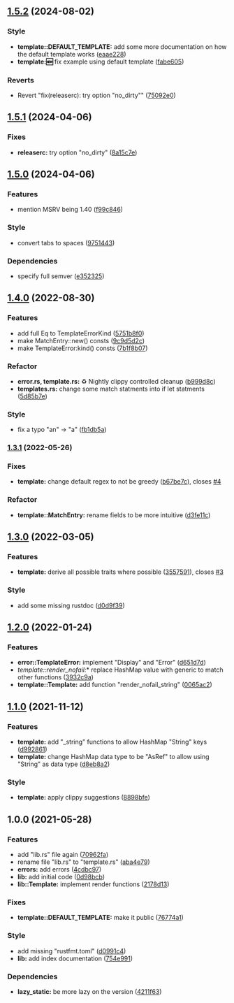 ## [1.5.2](https://github.com/hasezoey/new_string_template/compare/v1.5.1...v1.5.2) (2024-08-02)


### Style

* **template::DEFAULT_TEMPLATE:** add some more documentation on how the default template works ([eaae228](https://github.com/hasezoey/new_string_template/commit/eaae2288458e372d30fd786c341a6265f5b863ad))
* **template::new:** fix example using default template ([fabe605](https://github.com/hasezoey/new_string_template/commit/fabe60522b18560755c48481702efeaf38232607))


### Reverts

* Revert "fix(releaserc): try option "no_dirty"" ([75092e0](https://github.com/hasezoey/new_string_template/commit/75092e0009e26f282abc4ef79774907b1994d2bd))

## [1.5.1](https://github.com/hasezoey/new_string_template/compare/v1.5.0...v1.5.1) (2024-04-06)


### Fixes

* **releaserc:** try option "no_dirty" ([8a15c7e](https://github.com/hasezoey/new_string_template/commit/8a15c7eb7d76b71d9972888227198f8ff2ba5281))

## [1.5.0](https://github.com/hasezoey/new_string_template/compare/v1.4.0...v1.5.0) (2024-04-06)


### Features

* mention MSRV being 1.40 ([f99c846](https://github.com/hasezoey/new_string_template/commit/f99c846d593fb2b367480ed5db71c7d1dde33bd5))


### Style

* convert tabs to spaces ([9751443](https://github.com/hasezoey/new_string_template/commit/975144371ac91461330446f091e776f68270ef5b))


### Dependencies

* specify full semver ([e352325](https://github.com/hasezoey/new_string_template/commit/e35232557c0611836a218cd03848a1b613e68b8c))

## [1.4.0](https://github.com/hasezoey/new_string_template/compare/v1.3.1...v1.4.0) (2022-08-30)


### Features

* add full Eq to TemplateErrorKind ([5751b8f0](https://github.com/hasezoey/new_string_template/commit/5751b8f0b884a8d87a095867680057c9450d619a))
* make MatchEntry::new() consts ([9c9d5d2c](https://github.com/hasezoey/new_string_template/commit/9c9d5d2c61880b4ff74e8d41a4254a8516d3aa82))
* make TemplateError:kind() consts ([7b1f8b07](https://github.com/hasezoey/new_string_template/commit/7b1f8b07f2232a2dfcc0d3995e61a6215a633bad))


### Refactor

* **error.rs, template.rs:** :recycle: Nightly clippy controlled cleanup ([b999d8c](https://github.com/hasezoey/new_string_template/commit/b999d8c1753da54805280003bbeb796cf13b0e17))
* **templates.rs:** change some match statments into if let statments ([5d85b7e](https://github.com/hasezoey/new_string_template/commit/5d85b7e7eb456cc61190d8e554d755d7befcd560))


### Style

* fix a typo "an" -> "a" ([fb1db5a](https://github.com/hasezoey/new_string_template/commit/fb1db5a3cee8f0d9cc250327b4207ff8cd5c8414))

### [1.3.1](https://github.com/hasezoey/new_string_template/compare/v1.3.0...v1.3.1) (2022-05-26)


### Fixes

* **template:** change default regex to not be greedy ([b67be7c](https://github.com/hasezoey/new_string_template/commit/b67be7c9833c0191be461d82c9ab1ed54e9e2bbe)), closes [#4](https://github.com/hasezoey/new_string_template/issues/4)


### Refactor

* **template::MatchEntry:** rename fields to be more intuitive ([d3fe11c](https://github.com/hasezoey/new_string_template/commit/d3fe11cad04b67cb2133f6127777c5e7f826ed9c))

## [1.3.0](https://github.com/hasezoey/new_string_template/compare/v1.2.0...v1.3.0) (2022-03-05)


### Features

* **template:** derive all possible traits where possible ([3557591](https://github.com/hasezoey/new_string_template/commit/35575914e7c275aaf53b2183e4acb47950488208)), closes [#3](https://github.com/hasezoey/new_string_template/issues/3)


### Style

* add some missing rustdoc ([d0d9f39](https://github.com/hasezoey/new_string_template/commit/d0d9f3967b60e6c7a8538de5716b94540ab54239))

## [1.2.0](https://github.com/hasezoey/new_string_template/compare/v1.1.0...v1.2.0) (2022-01-24)


### Features

* **error::TemplateError:** implement "Display" and "Error" ([d651d7d](https://github.com/hasezoey/new_string_template/commit/d651d7da559ff0469482b4a4e483c0f8bed0882e))
* **template::render_nofail*:** replace HashMap value with generic to match other functions ([3932c9a](https://github.com/hasezoey/new_string_template/commit/3932c9a27f31a90aca3a745b493d68b542b5ab7b))
* **template::Template:** add function "render_nofail_string" ([0065ac2](https://github.com/hasezoey/new_string_template/commit/0065ac25046df52c0c91b0c6ae3a2a202e4bc4c6))

## [1.1.0](https://github.com/hasezoey/new_string_template/compare/v1.0.0...v1.1.0) (2021-11-12)


### Features

* **template:** add "_string" functions to allow HashMap "String" keys ([d992861](https://github.com/hasezoey/new_string_template/commit/d992861076eeda54b952e002de53c3fe2087ee44))
* **template:** change HashMap data type to be "AsRef<str>" to allow using "String" as data type ([d8eb8a2](https://github.com/hasezoey/new_string_template/commit/d8eb8a2035ffc6039696448d9457aff84fb0c277))


### Style

* **template:** apply clippy suggestions ([8898bfe](https://github.com/hasezoey/new_string_template/commit/8898bfe0d06dc7ae978c5e8bf16dfe5252972bf8))

## 1.0.0 (2021-05-28)


### Features

* add "lib.rs" file again ([70962fa](https://github.com/hasezoey/new_string_template/commit/70962faf129531968f999d7fe75a4a2a5d28ff35))
* rename file "lib.rs" to "template.rs" ([aba4e79](https://github.com/hasezoey/new_string_template/commit/aba4e7940df18909cfd67f36909240c2254f63bb))
* **errors:** add errors ([4cdbc97](https://github.com/hasezoey/new_string_template/commit/4cdbc9756648adea771cd6b8888c0790b00ebbe4))
* **lib:** add initial code ([0d98bcb](https://github.com/hasezoey/new_string_template/commit/0d98bcb58f9b7a49a1cb8c334267b68b8aa21e24))
* **lib::Template:** implement render functions ([2178d13](https://github.com/hasezoey/new_string_template/commit/2178d13e9c581cd1a83a1c69f1de70d1cc45bfae))


### Fixes

* **template::DEFAULT_TEMPLATE:** make it public ([76774a1](https://github.com/hasezoey/new_string_template/commit/76774a192d1b7c72efb45750e9045d0da08157a1))


### Style

* add missing "rustfmt.toml" ([d0991c4](https://github.com/hasezoey/new_string_template/commit/d0991c490a3aeee10ad299f29d4bccca54b31a2d))
* **lib:** add index documentation ([754e991](https://github.com/hasezoey/new_string_template/commit/754e991534229b8dd2ca6bf8f1f1178549337f27))


### Dependencies

* **lazy_static:** be more lazy on the version ([4211f63](https://github.com/hasezoey/new_string_template/commit/4211f635658b2bfadc629218436bc5e14d002990))
